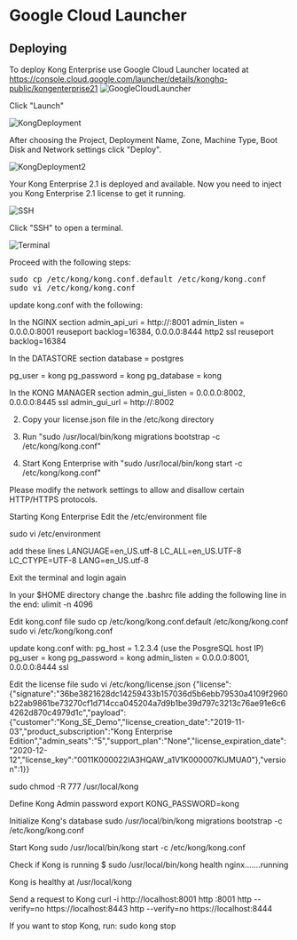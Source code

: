 # Google Cloud Launcher

## Deploying

To deploy Kong Enterprise use Google Cloud Launcher located at https://console.cloud.google.com/launcher/details/konghq-public/kongenterprise21
![GoogleCloudLauncher](https://github.com/Kong/gcp-marketplace/blob/main/screenshots/GoogleCloudLauncher.png)

Click "Launch"

![KongDeployment](https://github.com/Kong/gcp-marketplace/blob/main/screenshots/KongDeployment.png)

After choosing the Project, Deployment Name, Zone, Machine Type, Boot Disk and Network settings click "Deploy".

![KongDeployment2](https://github.com/Kong/gcp-marketplace/blob/main/screenshots/KongDeployment2.png)

Your Kong Enterprise 2.1 is deployed and available. Now you need to inject you Kong Enterprise 2.1 license to get it running.

![SSH](https://github.com/Kong/gcp-marketplace/blob/main/screenshots/SSH.png)

 Click "SSH" to open a terminal.

![Terminal](https://github.com/Kong/gcp-marketplace/blob/main/screenshots/Terminal.png)


Proceed with the following steps:

<pre>
sudo cp /etc/kong/kong.conf.default /etc/kong/kong.conf
sudo vi /etc/kong/kong.conf
</pre>


update kong.conf with the following:

In the NGINX section
admin_api_uri = http://<vm-IPv4 Public IP>:8001
admin_listen = 0.0.0.0:8001 reuseport backlog=16384, 0.0.0.0:8444 http2 ssl reuseport backlog=16384



In the DATASTORE section
database = postgres

pg_user = kong
pg_password = kong
pg_database = kong



In the KONG MANAGER section
admin_gui_listen = 0.0.0.0:8002, 0.0.0.0:8445 ssl
admin_gui_url = http://<vm-IPv4 Public IP>:8002




2. Copy your license.json file in the /etc/kong directory



3. Run "sudo /usr/local/bin/kong migrations bootstrap -c /etc/kong/kong.conf"

4. Start Kong Enterprise with "sudo /usr/local/bin/kong start -c /etc/kong/kong.conf"

Please modify the network settings to allow and disallow certain HTTP/HTTPS protocols.











Starting Kong Enterprise
Edit the /etc/environment file

sudo vi /etc/environment

add these lines
LANGUAGE=en_US.utf-8
LC_ALL=en_US.UTF-8
LC_CTYPE=UTF-8
LANG=en_US.utf-8

Exit the terminal and login again

In your $HOME directory change the .bashrc file adding the following line in the end:
ulimit -n 4096

Edit kong.conf file
sudo cp /etc/kong/kong.conf.default /etc/kong/kong.conf
sudo vi /etc/kong/kong.conf

update kong.conf with:
pg_host = 1.2.3.4 (use the PosgreSQL host IP)
pg_user = kong
pg_password = kong
admin_listen = 0.0.0.0:8001, 0.0.0.0:8444 ssl


Edit the license file
sudo vi /etc/kong/license.json
{"license":{"signature":"36be3821628dc14259433b157036d5b6ebb79530a4109f2960b22ab9861be73270cf1d714cca045204a7d9b1be39d797c3213c76ae91e6c64262d870c4979d1c","payload":{"customer":"Kong_SE_Demo","license_creation_date":"2019-11-03","product_subscription":"Kong Enterprise Edition","admin_seats":"5","support_plan":"None","license_expiration_date":"2020-12-12","license_key":"0011K000022IA3HQAW_a1V1K000007KlJMUA0"},"version":1}}



sudo chmod -R 777 /usr/local/kong


Define Kong Admin password
export KONG_PASSWORD=kong

Initialize Kong's database
sudo /usr/local/bin/kong migrations bootstrap -c /etc/kong/kong.conf

Start Kong
sudo /usr/local/bin/kong start -c /etc/kong/kong.conf

Check if Kong is running
$ sudo /usr/local/bin/kong health
nginx.......running

Kong is healthy at /usr/local/kong


Send a request to Kong
curl -i http://localhost:8001
http :8001
http --verify=no https://localhost:8443
http --verify=no https://localhost:8444


If you want to stop Kong, run:
sudo kong stop






